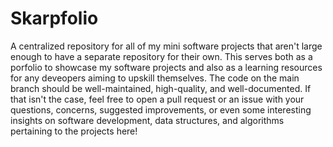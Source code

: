 # Skarpfolio

A centralized repository for all of my mini software projects that aren't large enough to have a separate repository for their own.
This serves both as a porfolio to showcase my software projects and also as a learning resources for any deveopers aiming to upskill themselves.
The code on the main branch should be well-maintained, high-quality, and well-documented. If that isn't the case, feel free to open a pull request or an issue 
with your questions, concerns, suggested improvements, or even some interesting insights on software development, data structures, and algorithms pertaining to
the projects here!

